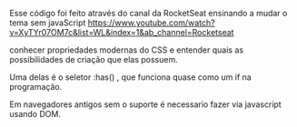 Esse código foi feito através do canal da RocketSeat ensinando a mudar o tema sem javaScript
https://www.youtube.com/watch?v=XyTYr07OM7c&list=WL&index=1&ab_channel=Rocketseat

 conhecer propriedades modernas do CSS e entender quais as possibilidades de criação que elas possuem.

Uma delas é o seletor :has() , que funciona quase como um if na programação. 

Em navegadores antigos sem o suporte é necessario fazer via javascript usando DOM.